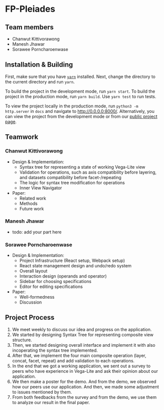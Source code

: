 # FP-Pleiades

## Team members

- Chanwut Kittivorawong
- Manesh Jhawar
- Sorawee Porncharoenwase

## Installation & Building

First, make sure that you have [`yarn`](https://yarnpkg.com/en/docs/install) installed. Next, change the directory to the current directory and run `yarn`.

To build the project in the development mode, run `yarn start`. To build the project in the production mode, run `yarn build`. Use `yarn test` to run tests.

To view the project locally in the production mode, run `python3 -m http.server` in `docs` and navigate to http://0.0.0.0:8000/. Alternatively, you can view the project from the development mode or from our [public project page](https://cse512-19s.github.io/FP-Pleiades/).

## Teamwork

### Chanwut Kittivorawong

- Design & Implementation:
  - Syntax tree for representing a state of working Vega-Lite view
  - Validation for operations, such as axis compatibility before layering, and datasets compatibility before facet-/repeating
  - The logic for syntax tree modification for operations
  - Inner View Navigator
- Paper:
  - Related work
  - Methods
  - Future work

### Manesh Jhawar

- todo: add your part here

### Sorawee Porncharoenwase

- Design & Implementation:
  - Project Infrastructure (React setup, Webpack setup)
  - React state management design and undo/redo system
  - Overall layout
  - Interaction design (operands and operator)
  - Sidebar for choosing specifications
  - Editor for editing specifications
- Paper:
  - Well-formedness
  - Discussion

## Project Process
1. We meet weekly to discuss our idea and progress on the application.
2. We started by designing Syntax Tree for representing composite view structure.
3. Then, we started designing overall interface and implement it with also incoperating the syntax tree implemented.
4. After that, we implement the four main composite operation (layer, concat, facet, repeat) and add validation to each operations.
5. In the end that we got a working application, we sent out a survey to peers who have experience in Vega-Lite and ask their opinion about our application.
6. We then make a poster for the demo. And from the demo, we observed how our peers use our application. And then, we made some adjustment to issues mentioned by them.
7. From both feedbacks from the survey and from the demo, we use them to analyze our result in the final paper.

